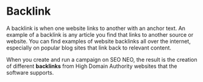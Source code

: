 # Backlink

A backlink is when one website links to another with an anchor text. An example of a backlink is any article you find that links to another source or website. You can find examples of website backlinks all over the internet, especially on popular blog sites that link back to relevant content.

When you create and run a campaign on SEO NEO, the result is the creation of different **backlinks** from High Domain Authority websites that the software supports.
